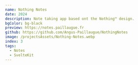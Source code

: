 ```yaml
---
name: Nothing Notes
date: 2024
description: Note taking app based ont the Nothing™ design.
bgColor: bg-black
preview: https://notes.paillaugue.fr
github: https://github.com/Angus-Paillaugue/NothingNotes
image: /projectsAssets/Nothing-Notes.webp
index: 3
tags:
  - Notes
  - SvelteKit
---
```

